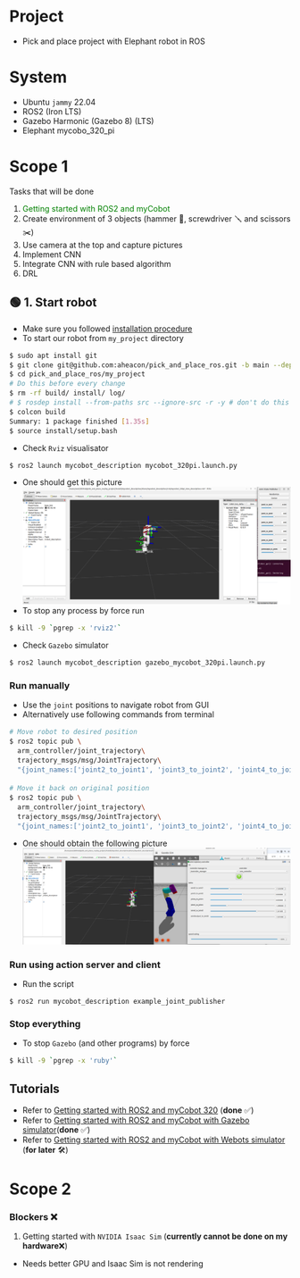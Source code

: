 # Project
- Pick and place project with Elephant robot in ROS

# System
- Ubuntu `jammy` 22.04
- ROS2  (Iron LTS)
- Gazebo Harmonic (Gazebo 8) (LTS)
- Elephant mycobo_320_pi

# Scope 1
Tasks that will be done
1. <span style="color:green;">Getting started with ROS2 and myCobot</span>
2. Create environment of 3 objects (hammer 🔨, screwdriver 🪛 and scissors ✂️) 
3. Use camera at the top and capture pictures
4. Implement CNN
5. Integrate CNN with rule based algorithm
6. DRL


## 🟢 1. Start robot 
- Make sure you followed [installation procedure]((1_getting_started_with_ros2_and_mycobot320.md))
- To start our robot from `my_project` directory
```bash
$ sudo apt install git
$ git clone git@github.com:aheacon/pick_and_place_ros.git -b main --depth 1 # or Download as Zip
$ cd pick_and_place_ros/my_project
# Do this before every change
$ rm -rf build/ install/ log/
# $ rosdep install --from-paths src --ignore-src -r -y # don't do this since it will install ignition gazebo for Iron ROS2
$ colcon build
Summary: 1 package finished [1.35s]
$ source install/setup.bash
```
- Check `Rviz` visualisator
```bash
$ ros2 launch mycobot_description mycobot_320pi.launch.py
```
  - One should get this picture
  ![alt text](mycobot_rvis_joint_state_publisher_gui.png)
  - To stop any process by force run
  ```bash
  $ kill -9 `pgrep -x 'rviz2'`
  ```
- Check `Gazebo` simulator
```bash
$ ros2 launch mycobot_description gazebo_mycobot_320pi.launch.py
```
### Run manually
  - Use the `joint` positions to navigate robot from GUI
  - Alternatively use following commands from terminal
  ```bash
  # Move robot to desired position
  $ ros2 topic pub \
    arm_controller/joint_trajectory\
    trajectory_msgs/msg/JointTrajectory\
    "{joint_names:['joint2_to_joint1', 'joint3_to_joint2', 'joint4_to_joint3', 'joint5_to_joint4', 'joint6_to_joint5', 'joint6output_to_joint6'], points: [{positions: [-1,1,-1,-2,0.5,0], time_from_start: {sec: 0, nanosec: 0}}]}"

  # Move it back on original position
  $ ros2 topic pub \
    arm_controller/joint_trajectory\
    trajectory_msgs/msg/JointTrajectory\
    "{joint_names:['joint2_to_joint1', 'joint3_to_joint2', 'joint4_to_joint3', 'joint5_to_joint4', 'joint6_to_joint5', 'joint6output_to_joint6'], points: [{positions: [0,0,0,0,0,0], time_from_start: {sec: 0, nanosec: 0}}]}"
  ```
  - One should obtain the following picture
  ![alt text](gazebo_rviz_rqt_joint_controller.png)
### Run using action server and client
- Run the script
```
$ ros2 run mycobot_description example_joint_publisher 
```

### Stop everything
- To stop `Gazebo` (and other programs) by force
```bash
$ kill -9 `pgrep -x 'ruby'`
```

## Tutorials
- Refer to [Getting started with ROS2 and myCobot 320](1_getting_started_with_ros2_and_mycobot320.md) (**done** ✅)
- Refer to [Getting started with ROS2 and myCobot with Gazebo simulator](2_getting_started_with_mycobot_gazebo.md)(**done** ✅)
- Refer to [Getting started with ROS2 and myCobot with Webots simulator](3_getting_started_with_mycobot_webots.md) (**for later** 🛠️)

# <a name="scope2"></a>Scope 2
### Blockers :x:
1. Getting started with `NVIDIA Isaac Sim` (**currently cannot be done on my hardware**:x:)
  - Needs better GPU and Isaac Sim is not rendering


